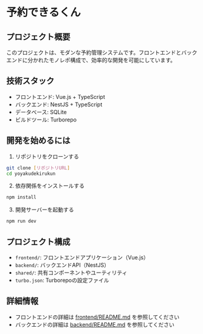 # 予約できるくん

## プロジェクト概要

このプロジェクトは、モダンな予約管理システムです。フロントエンドとバックエンドに分かれたモノレポ構成で、効率的な開発を可能にしています。

## 技術スタック

- フロントエンド: Vue.js + TypeScript
- バックエンド: NestJS + TypeScript
- データベース: SQLite
- ビルドツール: Turborepo

## 開発を始めるには

1. リポジトリをクローンする

```bash
git clone [リポジトリURL]
cd yoyakudekirukun
```

2. 依存関係をインストールする

```bash
npm install
```

3. 開発サーバーを起動する

```bash
npm run dev
```

## プロジェクト構成

- `frontend/`: フロントエンドアプリケーション（Vue.js）
- `backend/`: バックエンドAPI（NestJS）
- `shared/`: 共有コンポーネントやユーティリティ
- `turbo.json`: Turborepoの設定ファイル

## 詳細情報

- フロントエンドの詳細は [frontend/README.md](./frontend/README.md) を参照してください
- バックエンドの詳細は [backend/README.md](./backend/README.md) を参照してください
